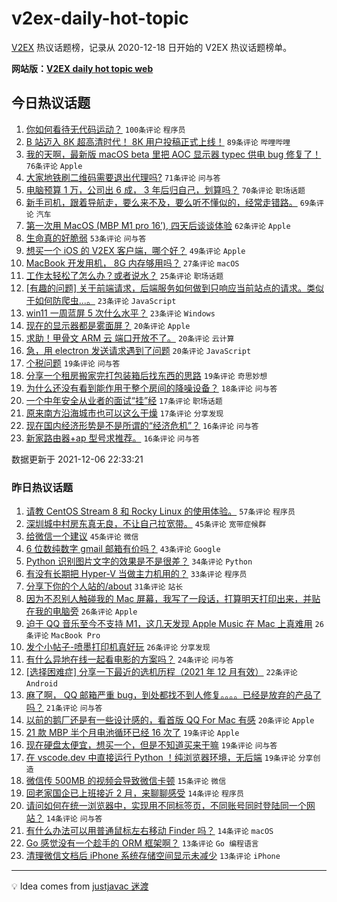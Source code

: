 # v2ex-daily-hot-topic

[V2EX](https://www.v2ex.com/) 热议话题榜，记录从 2020-12-18 日开始的 V2EX 热议话题榜单。

**网站版：[V2EX daily hot topic web](https://boojack.github.io/v2ex-daily-hot-topic-web/)**

## 今日热议话题

<!-- TODAY BEGIN -->

1. [你如何看待无代码运动？](https://www.v2ex.com/t/820257) `100条评论` `程序员`
1. [B 站迈入 8K 超高清时代！ 8K 用户投稿正式上线！](https://www.v2ex.com/t/820279) `89条评论` `哔哩哔哩`
1. [我的天啊，最新版 macOS beta 里把 AOC 显示器 typec 供电 bug 修复了！](https://www.v2ex.com/t/820247) `76条评论` `Apple`
1. [大家地铁刷二维码需要退出代理吗?](https://www.v2ex.com/t/820249) `71条评论` `问与答`
1. [电脑预算 1 万，公司出 6 成， 3 年后归自己，划算吗？](https://www.v2ex.com/t/820373) `70条评论` `职场话题`
1. [新手司机，跟着导航走，要么来不及，要么听不懂似的，经常走错路。](https://www.v2ex.com/t/820336) `69条评论` `汽车`
1. [第一次用 MacOS (MBP M1 pro 16’), 四天后谈谈体验](https://www.v2ex.com/t/820418) `62条评论` `Apple`
1. [生命真的好脆弱](https://www.v2ex.com/t/820389) `53条评论` `问与答`
1. [想买一个 iOS 的 V2EX 客户端，哪个好？](https://www.v2ex.com/t/820329) `49条评论` `Apple`
1. [MacBook 开发用机， 8G 内存够用吗？](https://www.v2ex.com/t/820399) `27条评论` `macOS`
1. [工作太轻松了怎么办？或者说水？](https://www.v2ex.com/t/820359) `25条评论` `职场话题`
1. [[有趣的问题] 关于前端请求，后端服务如何做到只响应当前站点的请求。类似于如何防爬虫...。](https://www.v2ex.com/t/820478) `23条评论` `JavaScript`
1. [win11 一周蓝屏 5 次什么水平？](https://www.v2ex.com/t/820433) `23条评论` `Windows`
1. [现在的显示器都是雾面屏？](https://www.v2ex.com/t/820431) `20条评论` `Apple`
1. [求助！甲骨文 ARM 云 端口开放不了。](https://www.v2ex.com/t/820374) `20条评论` `云计算`
1. [急，用 electron 发送请求遇到了问题](https://www.v2ex.com/t/820365) `20条评论` `JavaScript`
1. [个税问题](https://www.v2ex.com/t/820325) `19条评论` `问与答`
1. [分享一个租房搬家完打包装箱后找东西的思路](https://www.v2ex.com/t/820276) `19条评论` `奇思妙想`
1. [为什么还没有看到能作用于整个房间的降噪设备？](https://www.v2ex.com/t/820252) `18条评论` `问与答`
1. [一个中年安全从业者的面试“挂”经](https://www.v2ex.com/t/820453) `17条评论` `职场话题`
1. [原来南方沿海城市也可以这么干燥](https://www.v2ex.com/t/820322) `17条评论` `分享发现`
1. [现在国内经济形势是不是所谓的“经济危机”？](https://www.v2ex.com/t/820397) `16条评论` `问与答`
1. [新家路由器+ap 型号求推荐。](https://www.v2ex.com/t/820272) `16条评论` `问与答`

数据更新于 2021-12-06 22:33:21

<!-- TODAY END -->

### 昨日热议话题

<!-- YESTERDAY BEGIN -->

1. [请教 CentOS Stream 8 和 Rocky Linux 的使用体验。](https://www.v2ex.com/t/820132) `57条评论` `程序员`
1. [深圳城中村房东真无良，不让自己拉宽带。](https://www.v2ex.com/t/820158) `45条评论` `宽带症候群`
1. [给微信一个建议](https://www.v2ex.com/t/820114) `45条评论` `微信`
1. [6 位数纯数字 gmail 邮箱有价吗？](https://www.v2ex.com/t/820134) `43条评论` `Google`
1. [Python 识别图片文字的效果是不是很差？](https://www.v2ex.com/t/820234) `34条评论` `Python`
1. [有没有长期把 Hyper-V 当做主力机用的？](https://www.v2ex.com/t/820178) `33条评论` `程序员`
1. [分享下你的个人站的/about](https://www.v2ex.com/t/820154) `31条评论` `站长`
1. [因为不忍别人触碰我的 Mac 屏幕，我写了一段话，打算明天打印出来，并贴在我的电脑旁](https://www.v2ex.com/t/820231) `26条评论` `Apple`
1. [迫于 QQ 音乐至今不支持 M1，这几天发现 Apple Music 在 Mac 上真难用](https://www.v2ex.com/t/820232) `26条评论` `MacBook Pro`
1. [发个小帖子-喷墨打印机真好玩](https://www.v2ex.com/t/820185) `26条评论` `分享发现`
1. [有什么异地在线一起看电影的方案吗？](https://www.v2ex.com/t/820197) `24条评论` `问与答`
1. [[选择困难症] 分享一下最近的选机历程（2021 年 12 月有效）](https://www.v2ex.com/t/820202) `22条评论` `Android`
1. [麻了啊， QQ 邮箱严重 bug，到处都找不到人修复。。。。已经是放弃的产品了吗？](https://www.v2ex.com/t/820152) `21条评论` `问与答`
1. [以前的鹅厂还是有一些设计感的，看首版 QQ For Mac 有感](https://www.v2ex.com/t/820143) `20条评论` `Apple`
1. [21 款 MBP 半个月电池循环已经 16 次了](https://www.v2ex.com/t/820226) `19条评论` `Apple`
1. [现在硬盘太便宜，想买一个，但是不知道买来干嘛](https://www.v2ex.com/t/820207) `19条评论` `问与答`
1. [在 vscode.dev 中直接运行 Python ！纯浏览器环境，无后端](https://www.v2ex.com/t/820111) `19条评论` `分享创造`
1. [微信传 500MB 的视频会导致微信卡顿](https://www.v2ex.com/t/820193) `15条评论` `微信`
1. [回老家国企已上班接近 2 月，来聊聊感受](https://www.v2ex.com/t/820224) `14条评论` `程序员`
1. [请问如何在统一浏览器中，实现用不同标签页，不同账号同时登陆同一个网站？](https://www.v2ex.com/t/820184) `14条评论` `问与答`
1. [有什么办法可以用普通鼠标左右移动 Finder 吗？](https://www.v2ex.com/t/820110) `14条评论` `macOS`
1. [Go 感觉没有一个趁手的 ORM 框架啊？](https://www.v2ex.com/t/820191) `13条评论` `Go 编程语言`
1. [清理微信文档后 iPhone 系统存储空间显示未减少](https://www.v2ex.com/t/820142) `13条评论` `iPhone`

<!-- YESTERDAY END -->

---

💡 Idea comes from [justjavac 迷渡](https://github.com/justjavac/)
